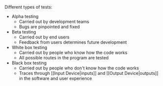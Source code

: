 Different types of tests:
- Alpha testing
	- Carried out by development teams
	- Bugs are pinpointed and fixed
- Beta testing
	- Carried out by end users
	- Feedback from users determines future development
- White box testing
	- Carried out by people who know how the code works
	- All possible routes in the program are tested
- Black box testing
	- Carried out by people who don't know how the code works
	- Traces through [[Input Device|inputs]] and [[Output Device|outputs]] in the software and user experience